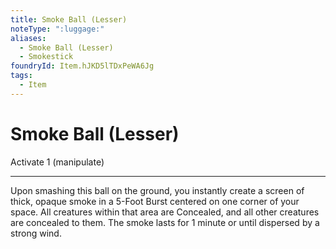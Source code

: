 ```yaml
---
title: Smoke Ball (Lesser)
noteType: ":luggage:"
aliases:
  - Smoke Ball (Lesser)
  - Smokestick
foundryId: Item.hJKD5lTDxPeWA6Jg
tags:
  - Item
---
```


# Smoke Ball (Lesser)

Activate 1 (manipulate)

* * *

Upon smashing this ball on the ground, you instantly create a screen of thick, opaque smoke in a 5-Foot Burst centered on one corner of your space. All creatures within that area are Concealed, and all other creatures are concealed to them. The smoke lasts for 1 minute or until dispersed by a strong wind.
